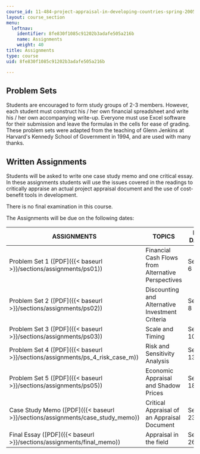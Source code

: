 ```yaml
---
course_id: 11-484-project-appraisal-in-developing-countries-spring-2005
layout: course_section
menu:
  leftnav:
    identifier: 8fe830f1085c91202b3adafe505a216b
    name: Assignments
    weight: 40
title: Assignments
type: course
uid: 8fe830f1085c91202b3adafe505a216b

---
```


Problem Sets
------------

Students are encouraged to form study groups of 2-3 members. However, each student must construct his / her own financial spreadsheet and write his / her own accompanying write-up. Everyone must use Excel software for their submission and leave the formulas in the cells for ease of grading. These problem sets were adapted from the teaching of Glenn Jenkins at Harvard's Kennedy School of Government in 1994, and are used with many thanks.

Written Assignments
-------------------

Students will be asked to write one case study memo and one critical essay. In these assignments students will use the issues covered in the readings to critically appraise an actual project appraisal document and the use of cost-benefit tools in development.

There is no final examination in this course.

The Assignments will be due on the following dates:

| ASSIGNMENTS | TOPICS | DUE DATES |
| --- | --- | --- |
| Problem Set 1 ([PDF]({{< baseurl >}}/sections/assignments/ps01)) | Financial Cash Flows from Alternative Perspectives | Session 6 |
| Problem Set 2 ([PDF]({{< baseurl >}}/sections/assignments/ps02)) | Discounting and Alternative Investment Criteria | Session 8 |
| Problem Set 3 ([PDF]({{< baseurl >}}/sections/assignments/ps03)) | Scale and Timing | Session 10 |
| Problem Set 4 ([PDF]({{< baseurl >}}/sections/assignments/ps_4_risk_case_m)) | Risk and Sensitivity Analysis | Session 13 |
| Problem Set 5 ([PDF]({{< baseurl >}}/sections/assignments/ps05)) | Economic Appraisal and Shadow Prices | Session 18 |
| Case Study Memo ([PDF]({{< baseurl >}}/sections/assignments/case_study_memo)) | Critical Appraisal of an Appraisal Document | Session 23 |
| Final Essay ([PDF]({{< baseurl >}}/sections/assignments/final_memo)) | Appraisal in the field | Session 26